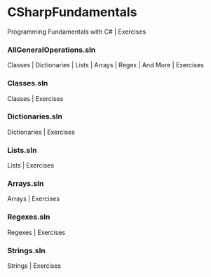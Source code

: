 # CSharpFundamentals
Programming Fundamentals with C#  |  Exercises

### AllGeneralOperations.sln
Classes  |  Dictionaries  |  Lists  |  Arrays  |  Regex  |  And More  |  Exercises

### Classes.sln
Classes  |  Exercises

### Dictionaries.sln
Dictionaries  |  Exercises

### Lists.sln
Lists  |  Exercises

### Arrays.sln
Arrays  |  Exercises

### Regexes.sln
Regexes  |  Exercises

### Strings.sln
Strings  |  Exercises

